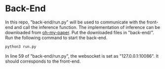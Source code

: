 # Back-End

In this repo, "back-end/run.py" will be used to communicate with the front-end and call the inference function. The implementation of inference can be downloaded from [oh-my-paper](https://github.com/Galaxies99/oh-my-papers). Put the downloaded files in "back-end/". Run the following command to start the back-end.

~~~bash
python3 run.py
~~~

In line 59 of "back-end/run.py", the websocket is set as "127.0.0.1:10086". It should corresponds to the front-end.
